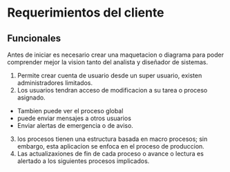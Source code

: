 # Requerimientos del cliente
## Funcionales
Antes de iniciar es necesario crear una maquetacion o diagrama para poder comprender mejor la vision tanto del analista y diseñador de sistemas.
1. Permite crear cuenta de usuario desde un super usuario, existen administradores limitados.
2. Los usuarios tendran acceso de modificacion a su tarea o proceso asignado.
  * Tambien puede ver el proceso global
  * puede enviar mensajes a otros usuarios
  * Enviar alertas de emergencia o de aviso.
3. los procesos tienen una estructura basada en macro procesos; sin embargo, esta aplicacion se enfoca en el proceso de produccion.
4. Las actualizaxiones de fin de cada proceso o avance o lectura es alertado a los siguientes procesos implicados.
